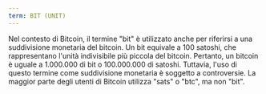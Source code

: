 ```yaml
---
term: BIT (UNIT)
---
```


Nel contesto di Bitcoin, il termine "bit" è utilizzato anche per riferirsi a una suddivisione monetaria del bitcoin. Un bit equivale a 100 satoshi, che rappresentano l'unità indivisibile più piccola del bitcoin. Pertanto, un bitcoin è uguale a 1.000.000 di bit o 100.000.000 di satoshi. Tuttavia, l'uso di questo termine come suddivisione monetaria è soggetto a controversie. La maggior parte degli utenti di Bitcoin utilizza "sats" o "btc", ma non "bit".